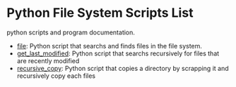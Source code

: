 
# Python File System Scripts List
python scripts and program documentation.
* [file](https://github.com/endalk200/python-cookbook/blob/main/src/file/file_finder.py):
  Python script that searchs and finds files in the file system.
* [get_last_modified](https://github.com/endalk200/python-cookbook/blob/main/src/file/get_last_modified.py):
  Python script that searchs recursively for files that are recently modified
* [recursive_copy](https://github.com/endalk200/python-cookbook/blob/main/src/file/recursive_copy.py):
  Python script that copies a directory by scrapping it and recursively copy each files